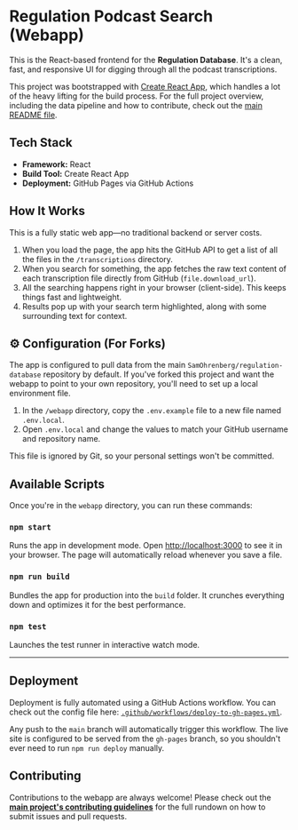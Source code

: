 # Regulation Podcast Search (Webapp)

This is the React-based frontend for the **Regulation Database**. It's a clean, fast, and responsive UI for digging through all the podcast transcriptions.

This project was bootstrapped with [Create React App](https://github.com/facebook/create-react-app), which handles a lot of the heavy lifting for the build process. For the full project overview, including the data pipeline and how to contribute, check out the [main README file](../../readme.md).

## Tech Stack

-   **Framework:** React
-   **Build Tool:** Create React App
-   **Deployment:** GitHub Pages via GitHub Actions

## How It Works

This is a fully static web app—no traditional backend or server costs.

1.  When you load the page, the app hits the GitHub API to get a list of all the files in the `/transcriptions` directory.
2.  When you search for something, the app fetches the raw text content of each transcription file directly from GitHub (`file.download_url`).
3.  All the searching happens right in your browser (client-side). This keeps things fast and lightweight.
4.  Results pop up with your search term highlighted, along with some surrounding text for context.

## ⚙️ Configuration (For Forks)

The app is configured to pull data from the main `SamOhrenberg/regulation-database` repository by default. If you've forked this project and want the webapp to point to your own repository, you'll need to set up a local environment file.

1.  In the `/webapp` directory, copy the `.env.example` file to a new file named `.env.local`.
2.  Open `.env.local` and change the values to match your GitHub username and repository name.

This file is ignored by Git, so your personal settings won't be committed.

## Available Scripts

Once you're in the `webapp` directory, you can run these commands:

### `npm start`

Runs the app in development mode.
Open [http://localhost:3000](http://localhost:3000) to see it in your browser. The page will automatically reload whenever you save a file.

### `npm run build`

Bundles the app for production into the `build` folder. It crunches everything down and optimizes it for the best performance.

### `npm test`

Launches the test runner in interactive watch mode.

---

## Deployment

Deployment is fully automated using a GitHub Actions workflow. You can check out the config file here: [`.github/workflows/deploy-to-gh-pages.yml`](../../.github/workflows/deploy-to-gh-pages.yml).

Any push to the `main` branch will automatically trigger this workflow. The live site is configured to be served from the `gh-pages` branch, so you shouldn't ever need to run `npm run deploy` manually.

## Contributing

Contributions to the webapp are always welcome! Please check out the **[main project's contributing guidelines](../../CONTRIBUTING.md)** for the full rundown on how to submit issues and pull requests.